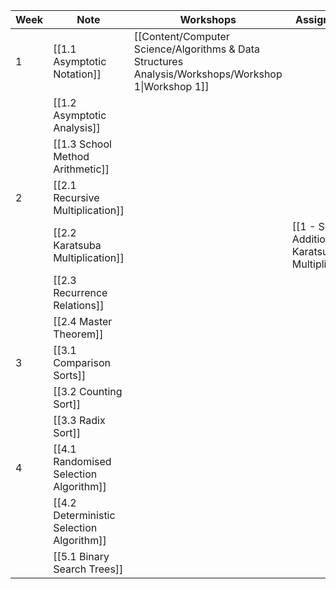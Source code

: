 
| Week | Note                                      | Workshops                                                                                           | Assignments                                        | Quizzes                |
| ---- | ----------------------------------------- | --------------------------------------------------------------------------------------------------- | -------------------------------------------------- | ---------------------- |
| 1    | [[1.1 Asymptotic Notation]]               | [[Content/Computer Science/Algorithms & Data Structures Analysis/Workshops/Workshop 1\|Workshop 1]] |                                                    |                        |
|      | [[1.2 Asymptotic Analysis]]               |                                                                                                     |                                                    |                        |
|      | [[1.3 School Method Arithmetic]]          |                                                                                                     |                                                    | [[Integer Arithmetic]] |
| 2    | [[2.1 Recursive Multiplication]]          |                                                                                                     |                                                    |                        |
|      | [[2.2 Karatsuba Multiplication]]          |                                                                                                     | [[1 - School Addition + Karatsuba Multiplication]] |                        |
|      | [[2.3 Recurrence Relations]]              |                                                                                                     |                                                    |                        |
|      | [[2.4 Master Theorem]]                    |                                                                                                     |                                                    |                        |
| 3    | [[3.1 Comparison Sorts]]                  |                                                                                                     |                                                    |                        |
|      | [[3.2 Counting Sort]]                     |                                                                                                     |                                                    |                        |
|      | [[3.3 Radix Sort]]                        |                                                                                                     |                                                    |                        |
| 4    | [[4.1 Randomised Selection Algorithm]]    |                                                                                                     |                                                    |                        |
|      | [[4.2 Deterministic Selection Algorithm]] |                                                                                                     |                                                    |                        |
|      | [[5.1 Binary Search Trees]]               |                                                                                                     |                                                    |                        |

